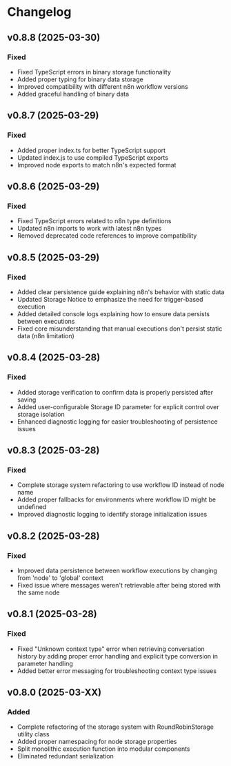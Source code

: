 # Changelog

## v0.8.8 (2025-03-30)
### Fixed
- Fixed TypeScript errors in binary storage functionality
- Added proper typing for binary data storage
- Improved compatibility with different n8n workflow versions
- Added graceful handling of binary data

## v0.8.7 (2025-03-29)
### Fixed
- Added proper index.ts for better TypeScript support
- Updated index.js to use compiled TypeScript exports
- Improved node exports to match n8n's expected format

## v0.8.6 (2025-03-29)
### Fixed
- Fixed TypeScript errors related to n8n type definitions
- Updated n8n imports to work with latest n8n types
- Removed deprecated code references to improve compatibility

## v0.8.5 (2025-03-29)
### Fixed
- Added clear persistence guide explaining n8n's behavior with static data
- Updated Storage Notice to emphasize the need for trigger-based execution
- Added detailed console logs explaining how to ensure data persists between executions
- Fixed core misunderstanding that manual executions don't persist static data (n8n limitation)

## v0.8.4 (2025-03-28)
### Fixed
- Added storage verification to confirm data is properly persisted after saving
- Added user-configurable Storage ID parameter for explicit control over storage isolation
- Enhanced diagnostic logging for easier troubleshooting of persistence issues

## v0.8.3 (2025-03-28)
### Fixed
- Complete storage system refactoring to use workflow ID instead of node name
- Added proper fallbacks for environments where workflow ID might be undefined
- Improved diagnostic logging to identify storage initialization issues

## v0.8.2 (2025-03-28)
### Fixed
- Improved data persistence between workflow executions by changing from 'node' to 'global' context
- Fixed issue where messages weren't retrievable after being stored with the same node

## v0.8.1 (2025-03-28)
### Fixed
- Fixed "Unknown context type" error when retrieving conversation history by adding proper error handling and explicit type conversion in parameter handling
- Added better error messaging for troubleshooting context type issues

## v0.8.0 (2025-03-XX)
### Added
- Complete refactoring of the storage system with RoundRobinStorage utility class
- Added proper namespacing for node storage properties
- Split monolithic execution function into modular components
- Eliminated redundant serialization 